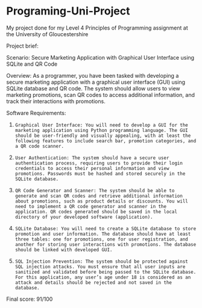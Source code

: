 # Programing-Uni-Project
My project done for my Level 4 Principles of Programming assignment at the University of Gloucestershire

Project brief:

Scenario: Secure Marketing Application with Graphical User Interface using SQLite and QR Code

 

Overview: As a programmer, you have been tasked with developing a secure marketing application with a graphical user interface (GUI) using SQLite database and QR code. The system should allow users to view marketing promotions, scan QR codes to access additional information, and track their interactions with promotions.



Software Requirements:

1.     Graphical User Interface: You will need to develop a GUI for the marketing application using Python programming language. The GUI should be user-friendly and visually appealing, with at least the following features to include search bar, promotion categories, and a QR code scanner.

2.     User Authentication: The system should have a secure user authentication process, requiring users to provide their login credentials to access their personal information and view promotions. Passwords must be hashed and stored securely in the SQLite database.

3.     QR Code Generator and Scanner: The system should be able to generate and scan QR codes and retrieve additional information about promotions, such as product details or discounts. You will need to implement a QR code generator and scanner in the application. QR codes generated should be saved in the local directory of your developed software (application).

4.     SQLite Database: You will need to create a SQLite database to store promotion and user information. The database should have at least three tables: one for promotions, one for user registration, and another for storing user interactions with promotions. The database should be linked with developed GUI.

5.     SQL Injection Prevention: The system should be protected against SQL injection attacks. You must ensure that all user inputs are sanitized and validated before being passed to the SQLite database. For this application, any user’s age under 18 is considered as an attack and details should be rejected and not saved in the database.


Final score: 91/100

